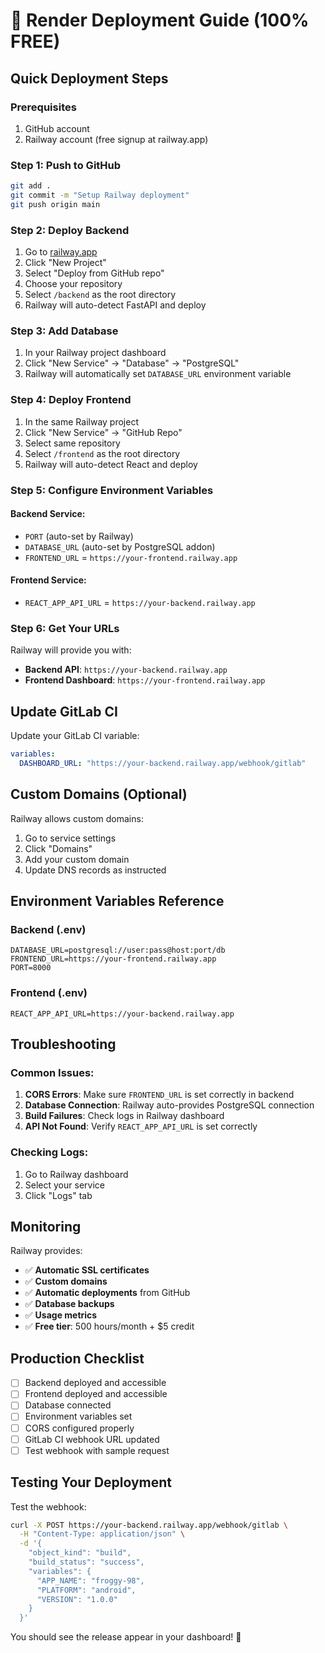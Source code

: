 # 🚀 Render Deployment Guide (100% FREE)

## Quick Deployment Steps

### Prerequisites
1. GitHub account
2. Railway account (free signup at railway.app)

### Step 1: Push to GitHub
```bash
git add .
git commit -m "Setup Railway deployment"
git push origin main
```

### Step 2: Deploy Backend
1. Go to [railway.app](https://railway.app)
2. Click "New Project"
3. Select "Deploy from GitHub repo"
4. Choose your repository
5. Select `/backend` as the root directory
6. Railway will auto-detect FastAPI and deploy

### Step 3: Add Database
1. In your Railway project dashboard
2. Click "New Service" → "Database" → "PostgreSQL"
3. Railway will automatically set `DATABASE_URL` environment variable

### Step 4: Deploy Frontend
1. In the same Railway project
2. Click "New Service" → "GitHub Repo"
3. Select same repository
4. Select `/frontend` as the root directory
5. Railway will auto-detect React and deploy

### Step 5: Configure Environment Variables

#### Backend Service:
- `PORT` (auto-set by Railway)
- `DATABASE_URL` (auto-set by PostgreSQL addon)
- `FRONTEND_URL` = `https://your-frontend.railway.app`

#### Frontend Service:
- `REACT_APP_API_URL` = `https://your-backend.railway.app`

### Step 6: Get Your URLs
Railway will provide you with:
- **Backend API**: `https://your-backend.railway.app`
- **Frontend Dashboard**: `https://your-frontend.railway.app`

## Update GitLab CI

Update your GitLab CI variable:
```yaml
variables:
  DASHBOARD_URL: "https://your-backend.railway.app/webhook/gitlab"
```

## Custom Domains (Optional)

Railway allows custom domains:
1. Go to service settings
2. Click "Domains"
3. Add your custom domain
4. Update DNS records as instructed

## Environment Variables Reference

### Backend (.env)
```env
DATABASE_URL=postgresql://user:pass@host:port/db
FRONTEND_URL=https://your-frontend.railway.app
PORT=8000
```

### Frontend (.env)
```env
REACT_APP_API_URL=https://your-backend.railway.app
```

## Troubleshooting

### Common Issues:

1. **CORS Errors**: Make sure `FRONTEND_URL` is set correctly in backend
2. **Database Connection**: Railway auto-provides PostgreSQL connection
3. **Build Failures**: Check logs in Railway dashboard
4. **API Not Found**: Verify `REACT_APP_API_URL` is set correctly

### Checking Logs:
1. Go to Railway dashboard
2. Select your service
3. Click "Logs" tab

## Monitoring

Railway provides:
- ✅ **Automatic SSL certificates**
- ✅ **Custom domains**
- ✅ **Automatic deployments** from GitHub
- ✅ **Database backups**
- ✅ **Usage metrics**
- ✅ **Free tier**: 500 hours/month + $5 credit

## Production Checklist

- [ ] Backend deployed and accessible
- [ ] Frontend deployed and accessible  
- [ ] Database connected
- [ ] Environment variables set
- [ ] CORS configured properly
- [ ] GitLab CI webhook URL updated
- [ ] Test webhook with sample request

## Testing Your Deployment

Test the webhook:
```bash
curl -X POST https://your-backend.railway.app/webhook/gitlab \
  -H "Content-Type: application/json" \
  -d '{
    "object_kind": "build",
    "build_status": "success",
    "variables": {
      "APP_NAME": "froggy-98",
      "PLATFORM": "android",
      "VERSION": "1.0.0"
    }
  }'
```

You should see the release appear in your dashboard! 🎉